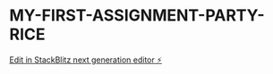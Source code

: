 # MY-FIRST-ASSIGNMENT-PARTY-RICE

[Edit in StackBlitz next generation editor ⚡️](https://stackblitz.com/~/github.com/opecrown/MY-FIRST-ASSIGNMENT-PARTY-RICE)